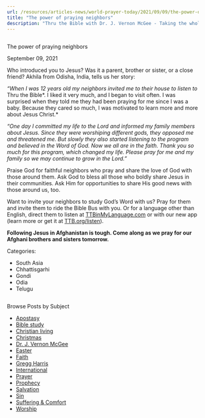```yaml
---
url: /resources/articles-news/world-prayer-today/2021/09/09/the-power-of-praying-neighbors
title: "The power of praying neighbors"
description: "Thru the Bible with Dr. J. Vernon McGee - Taking the whole Word to the whole world"
---
```







## 
 The power of praying neighbors


September 09, 2021
![]()




Who introduced you to Jesus? Was it a parent, brother or sister, or a close friend? Akhila from Odisha, India, tells us her story:

*“When I was 12 years old my neighbors invited me to their house to listen to* Thru the Bible*. I liked it very much, and I began to visit often. I was surprised when they told me they had been praying for me since I was a baby. Because they cared so much, I was motivated to learn more and more about Jesus Christ.*

*“One day I committed my life to the Lord and informed my family members about Jesus. Since they were worshiping different gods, they opposed me and threatened me. But slowly they also started listening to the program and believed in the Word of God. Now we all are in the faith. Thank you so much for this program, which changed my life. Please pray for me and my family so we may continue to grow in the Lord.”*

Praise God for faithful neighbors who pray and share the love of God with those around them. Ask God to bless all those who boldly share Jesus in their communities. Ask Him for opportunities to share His good news with those around us, too.

Want to invite your neighbors to study God’s Word with us? Pray for them and invite them to ride the Bible Bus with you. Or for a language other than English, direct them to listen at [TTBinMyLanguage.com](http://www.ttbinmylanguage.com) or with our new app (learn more or get it at [TTB.org/listen](https://www.TTB.org/listen)).  

**Following Jesus in Afghanistan is tough. Come along as we pray for our Afghani brothers and sisters tomorrow.**



Categories: 


* South Asia
* Chhattisgarhi
* Gondi
* Odia
* Telugu









## 
 Browse Posts by Subject


* [Apostasy](/resources/articles-news/-in-tags/tags/Apostasy)
* [Bible study](/resources/articles-news/-in-tags/tags/Bible-study)
* [Christian living](/resources/articles-news/-in-tags/tags/Christian-living)
* [Christmas](/resources/articles-news/-in-tags/tags/Christmas)
* [Dr. J. Vernon McGee](/resources/articles-news/-in-tags/tags/Dr-J-Vernon-McGee)
* [Easter](/resources/articles-news/-in-tags/tags/easter)
* [Faith](/resources/articles-news/-in-tags/tags/Faith)
* [Gregg Harris](/resources/articles-news/-in-tags/tags/Gregg-Harris)
* [International](/resources/articles-news/-in-tags/tags/International)
* [Prayer](/resources/articles-news/-in-tags/tags/prayer)
* [Prophecy](/resources/articles-news/-in-tags/tags/Prophecy)
* [Salvation](/resources/articles-news/-in-tags/tags/Salvation)
* [Sin](/resources/articles-news/-in-tags/tags/sin)
* [Suffering & Comfort](/resources/articles-news/-in-tags/tags/Suffering-Comfort)
* [Worship](/resources/articles-news/-in-tags/tags/worship)






